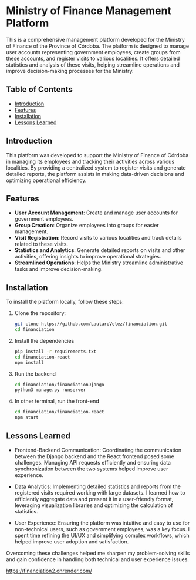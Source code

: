 
# Ministry of Finance Management Platform

This is a comprehensive management platform developed for the Ministry of Finance of the Province of Córdoba. The platform is designed to manage user accounts representing government employees, create groups from these accounts, and register visits to various localities. It offers detailed statistics and analysis of these visits, helping streamline operations and improve decision-making processes for the Ministry.

## Table of Contents
- [Introduction](#introduction)
- [Features](#features)
- [Installation](#installation)
- [Lessons Learned](#Lessons)


## Introduction

This platform was developed to support the Ministry of Finance of Córdoba in managing its employees and tracking their activities across various localities. By providing a centralized system to register visits and generate detailed reports, the platform assists in making data-driven decisions and optimizing operational efficiency.

## Features

- **User Account Management**: Create and manage user accounts for government employees.
- **Group Creation**: Organize employees into groups for easier management.
- **Visit Registration**: Record visits to various localities and track details related to these visits.
- **Statistics and Analytics**: Generate detailed reports on visits and other activities, offering insights to improve operational strategies.
- **Streamlined Operations**: Helps the Ministry streamline administrative tasks and improve decision-making.

## Installation

To install the platform locally, follow these steps:

1. Clone the repository:
   ```bash
   git clone https://github.com/LautaroVelez/financiation.git
   cd financiation
2. Install the dependencies
   ```bash
   pip install -r requirements.txt
   cd financiation-react
   npm install
3. Run the backend
    ```bash
    cd financiation/financiationDjango
    python3 manage.py runserver
4. In other terminal, run the front-end
    ```bash
    cd financiation/financiation-react
    npm start
## Lessons Learned

- Frontend-Backend Communication: Coordinating the communication between the Django backend and the React frontend posed some challenges. Managing API requests efficiently and ensuring data synchronization between the two systems helped improve user experience.

- Data Analytics: Implementing detailed statistics and reports from the registered visits required working with large datasets. I learned how to efficiently aggregate data and present it in a user-friendly format, leveraging visualization libraries and optimizing the calculation of statistics.

- User Experience: Ensuring the platform was intuitive and easy to use for non-technical users, such as government employees, was a key focus. I spent time refining the UI/UX and simplifying complex workflows, which helped improve user adoption and satisfaction.

Overcoming these challenges helped me sharpen my problem-solving skills and gain confidence in handling both technical and user experience issues.


https://financiation2.onrender.com/
